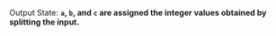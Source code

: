 Output State: **`a`, `b`, and `c` are assigned the integer values obtained by splitting the input.**